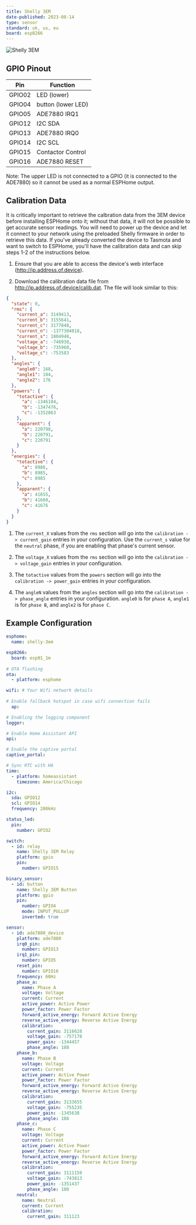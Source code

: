 ```yaml
---
title: Shelly 3EM
date-published: 2023-08-14
type: sensor
standard: uk, us, eu
board: esp8266
---
```


![Shelly 3EM](shelly-3em.webp "Shelly 3EM")

## GPIO Pinout

| Pin    | Function           |
| ------ | ------------------ |
| GPIO02 | LED (lower)        |
| GPIO04 | button (lower LED) |
| GPIO05 | ADE7880 IRQ1       |
| GPIO12 | I2C SDA            |
| GPIO13 | ADE7880 IRQ0       |
| GPIO14 | I2C SCL            |
| GPIO15 | Contactor Control  |
| GPIO16 | ADE7880 RESET      |

Note: The upper LED is not connected to a GPIO (it is connected to the
ADE7880) so it cannot be used as a normal ESPHome output.

## Calibration Data

It is critically important to retrieve the calbration data from the
3EM device before installing ESPHome onto it; without that data, it
will not be possible to get accurate sensor readings. You will need to
power up the device and let it connect to your network using the
preloaded Shelly firmware in order to retrieve this data. If you've
already converted the device to Tasmota and want to switch to ESPHome,
you'll have the calibration data and can skip steps 1-2 of the
instructions below.

1. Ensure that you are able to access the device's web interface
   (http://ip.address.of.device).

1. Download the calibration data file from
   http://ip.address.of.device/calib.dat. The file will look similar
   to this:

```json
{
  "state": 0,
  "rms": {
    "current_a": 3149413,
    "current_b": 3155641,
    "current_c": 3177848,
    "current_n": -1377304018,
    "current_s": 1804948,
    "voltage_a": -746938,
    "voltage_b": -735960,
    "voltage_c": -753583
  },
  "angles": {
    "angle0": 168,
    "angle1": 184,
    "angle2": 176
  },
  "powers": {
    "totactive": {
      "a": -1346104,
      "b": -1347476,
      "c": -1352863
    },
    "apparent": {
      "a": 220798,
      "b": 220791,
      "c": 220791
    }
  },
  "energies": {
    "totactive": {
      "a": 8986,
      "b": 8985,
      "c": 8985
    },
    "apparent": {
      "a": 41655,
      "b": 41660,
      "c": 41676
    }
  }
}
```

1. The `current_X` values from the `rms` section will go into the
   `calibration -> current_gain` entries in your configuration. Use the
   `current_s` value for the `neutral` phase, if you are enabling that
   phase's current sensor.

1. The `voltage_X` values from the `rms` section will go into the
   `calibration -> voltage_gain` entries in your configuration.

1. The `totactive` values from the `powers` section will go into the
   `calibration -> power_gain` entries in your configuration.

1. The `angleN` values from the `angles` section will go into the
   `calibration -> phase_angle` entries in your configuration.
   `angle0` is for `phase A`, `angle1` is for `phase B`, and `angle2`
   is for `phase C`.

## Example Configuration

```yaml
esphome:
  name: shelly-3em

esp8266:
  board: esp01_1m
    
# OTA flashing
ota:
  - platform: esphome

wifi: # Your Wifi network details
  
# Enable fallback hotspot in case wifi connection fails  
  ap:

# Enabling the logging component
logger:

# Enable Home Assistant API
api:

# Enable the captive portal
captive_portal:

# Sync RTC with HA
time:
  - platform: homeassistant
    timezone: America/Chicago

i2c:
  sda: GPIO12
  scl: GPIO14
  frequency: 200kHz

status_led:
  pin:
    number: GPIO2

switch:
  - id: relay
    name: Shelly 3EM Relay
    platform: gpio
    pin:
      number: GPIO15

binary_sensor:
  - id: button
    name: Shelly 3EM Button
    platform: gpio
    pin:
      number: GPIO4
      mode: INPUT_PULLUP
      inverted: true

sensor:
  - id: ade7880_device
    platform: ade7880
    irq0_pin:
      number: GPIO13
    irq1_pin:
      number: GPIO5
    reset_pin:
      number: GPIO16
    frequency: 60Hz
    phase_a:
      name: Phase A
      voltage: Voltage
      current: Current
      active_power: Active Power
      power_factor: Power Factor
      forward_active_energy: Forward Active Energy
      reverse_active_energy: Reverse Active Energy
      calibration:
        current_gain: 3116628
        voltage_gain: -757178
        power_gain: -1344457
        phase_angle: 188
    phase_b:
      name: Phase B
      voltage: Voltage
      current: Current
      active_power: Active Power
      power_factor: Power Factor
      forward_active_energy: Forward Active Energy
      reverse_active_energy: Reverse Active Energy
      calibration:
        current_gain: 3133655
        voltage_gain: -755235
        power_gain: -1345638
        phase_angle: 188
    phase_c:
      name: Phase C
      voltage: Voltage
      current: Current
      active_power: Active Power
      power_factor: Power Factor
      forward_active_energy: Forward Active Energy
      reverse_active_energy: Reverse Active Energy
      calibration:
        current_gain: 3111158
        voltage_gain: -743813
        power_gain: -1351437
        phase_angle: 180
    neutral:
      name: Neutral
      current: Current
      calibration:
        current_gain: 311123
```
